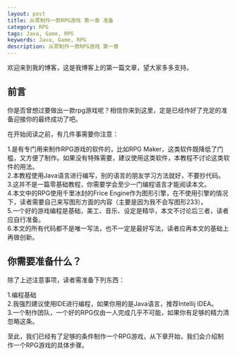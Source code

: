 ```yaml
---
layout: post
title: 从零制作一款RPG游戏 第一章 准备
category: RPG
tags: Java, Game, RPG
keywords: Java, Game, RPG
description: 从零制作一款RPG游戏 第一章
---
```


欢迎来到我的博客，这是我博客上的第一篇文章，望大家多多支持。

## 前言
你是否曾想过要做出一款rpg游戏呢？相信你来到这里，定是已经作好了充足的准备迎接你的最终成功了吧。

在开始阅读之前，有几件事需要你注意：

1.是有专门用来制作RPG游戏的软件的，比如RPG Maker，这类软件既降低了门槛，又方便了制作。如果没有特殊需要，建议使用这类软件，本教程不讨论这类软件的用法。  
2.本教程使用Java语言进行编写，别的语言的朋友学习方法就好，不要抄代码。  
3.这并不是一篇零基础教程，你需要学会至少一门编程语言才能阅读本文。  
4.本文中的RPG使用千里冰封的Frice Engine作为图形引擎，在不使用引擎的情况下，读者需要自己来写图形方面的内容（主要是因为我不会写图形233）。  
5.一个好的游戏编程是基础，美工、音乐、设定是精华，本文不讨论后三者，读者应自行准备。  
6.本文的所有代码都不是唯一写法，也不一定是最好写法，读者应再本文的基础上再做创新。

## 你需要准备什么？  
除了上述注意事项，读者需准备下列东西：  

1.编程基础  
2.我强烈建议使用IDE进行编程，如果你用的是Java语言，推荐Intellij IDEA。  
3.一个制作团队，一个好的RPG仅由一人完成几乎不可能，如果你有足够的精力清忽略这条。  


至此，我们已经有了足够的条件制作一个RPG游戏，从下章开始，我们会介绍制作一个RPG游戏的具体步骤。  
